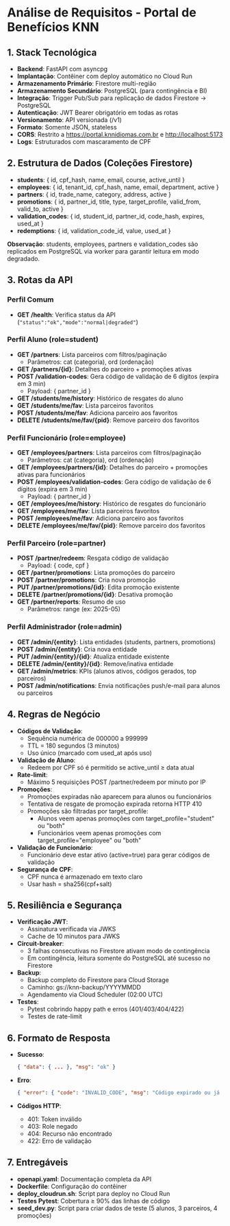 # Análise de Requisitos - Portal de Benefícios KNN

## 1. Stack Tecnológica

- **Backend**: FastAPI com asyncpg
- **Implantação**: Contêiner com deploy automático no Cloud Run
- **Armazenamento Primário**: Firestore multi-região
- **Armazenamento Secundário**: PostgreSQL (para contingência e BI)
- **Integração**: Trigger Pub/Sub para replicação de dados Firestore → PostgreSQL
- **Autenticação**: JWT Bearer obrigatório em todas as rotas
- **Versionamento**: API versionada (/v1)
- **Formato**: Somente JSON, stateless
- **CORS**: Restrito a <https://portal.knnidiomas.com.br> e <http://localhost:5173>
- **Logs**: Estruturados com mascaramento de CPF

## 2. Estrutura de Dados (Coleções Firestore)

- **students**: { id, cpf_hash, name, email, course, active_until }
- **employees**: { id, tenant_id, cpf_hash, name, email, department, active }
- **partners**: { id, trade_name, category, address, active }
- **promotions**: { id, partner_id, title, type, target_profile, valid_from,
  valid_to, active }
- **validation_codes**: { id, student_id, partner_id, code_hash, expires,
  used_at }
- **redemptions**: { id, validation_code_id, value, used_at }

**Observação**: students, employees, partners e validation_codes são
replicados em PostgreSQL via worker para garantir leitura em modo degradado.

## 3. Rotas da API

### Perfil Comum

- **GET /health**: Verifica status da API (`"status":"ok","mode":"normal|degraded"`)

### Perfil Aluno (role=student)

- **GET /partners**: Lista parceiros com filtros/paginação
  - Parâmetros: cat (categoria), ord (ordenação)
- **GET /partners/{id}**: Detalhes do parceiro + promoções ativas
- **POST /validation-codes**: Gera código de validação de 6 dígitos
  (expira em 3 min)
  - Payload: { partner_id }
- **GET /students/me/history**: Histórico de resgates do aluno
- **GET /students/me/fav**: Lista parceiros favoritos
- **POST /students/me/fav**: Adiciona parceiro aos favoritos
- **DELETE /students/me/fav/{pid}**: Remove parceiro dos favoritos

### Perfil Funcionário (role=employee)

- **GET /employees/partners**: Lista parceiros com filtros/paginação
  - Parâmetros: cat (categoria), ord (ordenação)
- **GET /employees/partners/{id}**: Detalhes do parceiro + promoções ativas
  para funcionários
- **POST /employees/validation-codes**: Gera código de validação de 6 dígitos
  (expira em 3 min)
  - Payload: { partner_id }
- **GET /employees/me/history**: Histórico de resgates do funcionário
- **GET /employees/me/fav**: Lista parceiros favoritos
- **POST /employees/me/fav**: Adiciona parceiro aos favoritos
- **DELETE /employees/me/fav/{pid}**: Remove parceiro dos favoritos

### Perfil Parceiro (role=partner)

- **POST /partner/redeem**: Resgata código de validação
  - Payload: { code, cpf }
- **GET /partner/promotions**: Lista promoções do parceiro
- **POST /partner/promotions**: Cria nova promoção
- **PUT /partner/promotions/{id}**: Edita promoção existente
- **DELETE /partner/promotions/{id}**: Desativa promoção
- **GET /partner/reports**: Resumo de uso
  - Parâmetros: range (ex: 2025-05)

### Perfil Administrador (role=admin)

- **GET /admin/{entity}**: Lista entidades (students, partners, promotions)
- **POST /admin/{entity}**: Cria nova entidade
- **PUT /admin/{entity}/{id}**: Atualiza entidade existente
- **DELETE /admin/{entity}/{id}**: Remove/inativa entidade
- **GET /admin/metrics**: KPIs (alunos ativos, códigos gerados, top parceiros)
- **POST /admin/notifications**: Envia notificações push/e-mail para alunos ou parceiros

## 4. Regras de Negócio

- **Códigos de Validação**:
  - Sequência numérica de 000000 a 999999
  - TTL = 180 segundos (3 minutos)
  - Uso único (marcado com used_at após uso)
- **Validação de Aluno**:
  - Redeem por CPF só é permitido se active_until ≥ data atual
- **Rate-limit**:
  - Máximo 5 requisições POST /partner/redeem por minuto por IP
- **Promoções**:
  - Promoções expiradas não aparecem para alunos ou funcionários
  - Tentativa de resgate de promoção expirada retorna HTTP 410
  - Promoções são filtradas por target_profile:
    - Alunos veem apenas promoções com target_profile="student" ou "both"
    - Funcionários veem apenas promoções com target_profile="employee" ou "both"
- **Validação de Funcionário**:
  - Funcionário deve estar ativo (active=true) para gerar códigos de validação
- **Segurança de CPF**:
  - CPF nunca é armazenado em texto claro
  - Usar hash = sha256(cpf+salt)

## 5. Resiliência e Segurança

- **Verificação JWT**:
  - Assinatura verificada via JWKS
  - Cache de 10 minutos para JWKS
- **Circuit-breaker**:
  - 3 falhas consecutivas no Firestore ativam modo de contingência
  - Em contingência, leitura somente do PostgreSQL até sucesso no Firestore
- **Backup**:
  - Backup completo do Firestore para Cloud Storage
  - Caminho: gs://knn-backup/YYYYMMDD
  - Agendamento via Cloud Scheduler (02:00 UTC)
- **Testes**:
  - Pytest cobrindo happy path e erros (401/403/404/422)
  - Testes de rate-limit

## 6. Formato de Resposta

- **Sucesso**:

  ```json
  { "data": { ... }, "msg": "ok" }
  ```

- **Erro**:

  ```json
  { "error": { "code": "INVALID_CODE", "msg": "Código expirado ou já usado" } }
  ```

- **Códigos HTTP**:
  - 401: Token inválido
  - 403: Role negado
  - 404: Recurso não encontrado
  - 422: Erro de validação

## 7. Entregáveis

- **openapi.yaml**: Documentação completa da API
- **Dockerfile**: Configuração do contêiner
- **deploy_cloudrun.sh**: Script para deploy no Cloud Run
- **Testes Pytest**: Cobertura ≥ 90% das linhas de código
- **seed_dev.py**: Script para criar dados de teste (5 alunos, 3 parceiros, 4 promoções)
